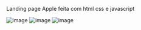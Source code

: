 Landing page Apple feita com html css e javascript

![image](https://github.com/ArthurVenicio03/apple-landing-page/assets/102040825/63071c93-1b56-4024-8df0-29dd1f1982ff)
![image](https://github.com/ArthurVenicio03/apple-landing-page/assets/102040825/7974eed5-855a-4ce5-aea0-cd5221685a6b)
![image](https://github.com/ArthurVenicio03/apple-landing-page/assets/102040825/eff5f6a2-a72a-4c7e-94ce-5a7025ebb883)



